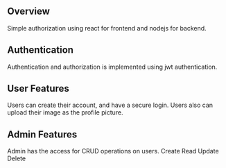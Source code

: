 ## Overview

Simple authorization using react for frontend and nodejs for backend.

## Authentication

Authentication and authorization is implemented using jwt authentication.

## User Features

Users can create their account, and have a secure login. Users also can upload their image as the profile picture.

## Admin Features

Admin has the access for CRUD operations on users.
Create
Read
Update
Delete
